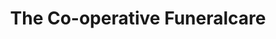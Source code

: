 ---
title: "The Co-operative Funeralcare"
url: /cinderford/the-co-operative-funeralcare/
shop: funeral directors
---